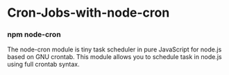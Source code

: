 # Cron-Jobs-with-node-cron


### npm node-cron
The node-cron module is tiny task scheduler in pure JavaScript for node.js based on GNU crontab. This module allows you to schedule task in node.js using full crontab syntax.
